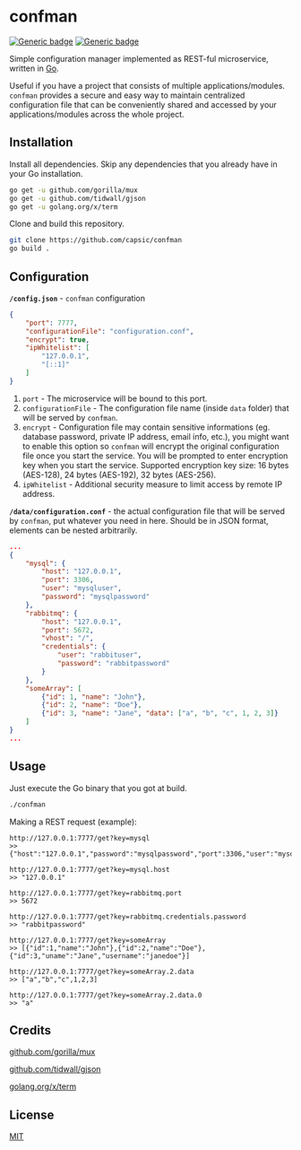 
# confman
[![Generic badge](https://img.shields.io/badge/License-MIT-blue.svg)](https://github.com/capsic/confman/blob/main/LICENSE) [![Generic badge](https://img.shields.io/badge/Made_with-Go-green.svg)](https://go.dev)

Simple configuration manager implemented as REST-ful microservice, written in [Go](https://go.dev/).

Useful if you have a project that consists of multiple applications/modules. `confman` provides a secure and easy way to maintain centralized configuration file that can be conveniently shared and accessed by your applications/modules across the whole project.

## Installation

Install all dependencies.
Skip any dependencies that you already have in your Go installation.

```bash
go get -u github.com/gorilla/mux
go get -u github.com/tidwall/gjson
go get -u golang.org/x/term
```

Clone and build this repository.

```bash
git clone https://github.com/capsic/confman
go build .
```

## Configuration
**`/config.json`** - `confman` configuration

```json
{
    "port": 7777,
    "configurationFile": "configuration.conf",
    "encrypt": true,
    "ipWhitelist": [
        "127.0.0.1",
        "[::1]"
    ]
}
```
1. `port` - The microservice will be bound to this port.
2. `configurationFile` - The configuration file name (inside `data` folder) that will be served by `confman`.
3. `encrypt` - Configuration file may contain sensitive informations (eg. database password, private IP address, email info, etc.), you might want to enable this option so `confman` will encrypt the original configuration file once you start the service. You will be prompted to enter encryption key when you start the service.
Supported encryption key size: 16 bytes (AES-128), 24 bytes (AES-192), 32 bytes (AES-256). 
4. `ipWhitelist` - Additional security measure to limit access by remote IP address.


**`/data/configuration.conf`** - the actual configuration file that will be served by `confman`, put whatever you need in here. Should be in JSON format, elements can be nested arbitrarily.
```json
...
{
    "mysql": {
        "host": "127.0.0.1",
        "port": 3306,
        "user": "mysqluser",
        "password": "mysqlpassword"
    },
    "rabbitmq": {
        "host": "127.0.0.1",
        "port": 5672,
        "vhost": "/",
        "credentials": {
            "user": "rabbituser",
            "password": "rabbitpassword"
        }
    },
    "someArray": [
        {"id": 1, "name": "John"},
        {"id": 2, "name": "Doe"},
        {"id": 3, "name": "Jane", "data": ["a", "b", "c", 1, 2, 3]}
    ]
}
...
```

## Usage

Just execute the Go binary that you got at build.

```bash
./confman
```

Making a REST request (example):
```
http://127.0.0.1:7777/get?key=mysql
>> {"host":"127.0.0.1","password":"mysqlpassword","port":3306,"user":"mysqluser"}

http://127.0.0.1:7777/get?key=mysql.host
>> "127.0.0.1"

http://127.0.0.1:7777/get?key=rabbitmq.port
>> 5672

http://127.0.0.1:7777/get?key=rabbitmq.credentials.password
>> "rabbitpassword"

http://127.0.0.1:7777/get?key=someArray
>> [{"id":1,"name":"John"},{"id":2,"name":"Doe"},{"id":3,"uname":"Jane","username":"janedoe"}]

http://127.0.0.1:7777/get?key=someArray.2.data
>> ["a","b","c",1,2,3]

http://127.0.0.1:7777/get?key=someArray.2.data.0
>> "a"
```

## Credits
[github.com/gorilla/mux](https://github.com/gorilla/mux)

[github.com/tidwall/gjson](https://github.com/tidwall/gjson)

[golang.org/x/term](https://pkg.go.dev/golang.org/x/term)


## License
[MIT](https://github.com/capsic/confman/blob/main/LICENSE)
